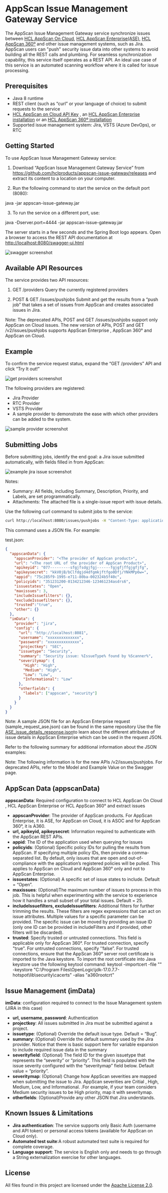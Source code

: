 # AppScan Issue Management Gateway Service

The AppScan Issue Management Gateway service synchronize issues between  [HCL AppScan On Cloud](https://cloud.appscan.com/), [HCL AppScan Enterprise(ASE)](https://www.hcl-software.com/appscan/products/appscan-enterprise), [HCL AppScan 360º](https://www.hcl-software.com/appscan/products/appscan360) and other issue management systems, such as Jira. AppScan users can "push" security issue data into other systems to avoid building all the REST calls and plumbing.  For seamless synchronization capability, this service itself operates as a REST API. An ideal use case of this service is an automated scanning workflow where it is called for issue processing.

## Prerequisites

- Java 8 runtime
- REST client (such as “curl” or your language of choice) to submit requests to the service
- [HCL AppScan on Cloud API Key](https://help.hcl-software.com/appscan/ASoC/appseccloud_generate_api_key_cm.html) , an [HCL AppScan Enterprise installation](https://help.hcl-software.com/appscan/Enterprise/10.0.0/topics/c_node_installing.html) or an [HCL AppScan 360º installation](https://help.hcl-software.com/appscan/360/1.3.0/InstallMain_360.html)
- Supported issue management system: Jira, VSTS (Azure DevOps), or RTC

## Getting Started

To use AppScan Issue Management Gateway service:

1.	Download “AppScan Issue Management Gateway Service” from https://github.com/hclproducts/appscan-issue-gateway/releases and extract its content to a location on your computer.

2.	Run the following command to start the service on the default port (8080):

java -jar appscan-issue-gateway.jar

3.	To run the service on a different port, use:

java -Dserver.port=4444 -jar appscan-issue-gateway.jar

The server starts in a few seconds and the Spring Boot logo appears. Open a browser to access the REST API documentation at  [http://localhost:8080/swagger-ui.html](http://localhost:8080/swagger-ui.html)

![swagger screenshot](docs/images/swagger.png?raw=true)

## Available API Resources
The service provides two API resources:

1.	GET /providers
Query the currently registered providers

2.	POST & GET /issues/pushjobs
Submit and get the results from a “push job” that takes a set of issues from AppScan and creates associated issues in Jira.

Note: The deprecated APIs, POST and GET /issues/pushjobs support only AppScan on Cloud issues. The new version of APIs, POST and GET /v2/issues/pushjobs supports  AppScan Enterprise , AppScan 360° and AppScan on Cloud.

## Example 
To confirm the service request status, expand the “GET /providers” API and click “Try It out!”

![get providers screenshot](docs/images/tryitout.png?raw=true)

The following providers are registered:

- Jira Provider
- RTC Provider
- VSTS Provider
- A sample provider to demonstrate the ease with which other providers can be added to the system. 

![sample provider screenshot](docs/images/providers.png?raw=true)

## Submitting Jobs

Before submitting jobs, identify the end goal: a Jira issue submitted automatically, with fields filled in from AppScan: 

![example jira issue screenshot](docs/images/jirabug.png?raw=true)

Notes:

- Summary: All fields, including Summary, Description, Priority, and Labels, are set programmatically.
- Attachments: The attached file is a single-issue report with issue details.

Use the following curl command to submit jobs to the service:

```sh
curl http://localhost:8080/issues/pushjobs -H "Content-Type: application/json" -H "Accept: application/json" -X POST -d @test.json
```

This command uses a JSON file. For example: 

test.json:

```json
{
  "appscanData": {
    "appscanProvider": "<The provider of AppScan product>",
    "url": "<The root URL of the provider of AppScan Product>",
    "apikeyid": "077---------sfgjfsdgjfgj------fgjgfjffgjgfjfg",
    "apikeysecret": "kkV0jB/bClfdgjd4dfgmkjftfgo0Dfj/YNkMPp6w=",
    "appid": "75c285f9-1995-e711-80ba-002324b5f40c",
    "policyids": "351231200-0134212346-123461234asdrs6",
    "issuestates": "Open",
    "maxissues": 3,
    "includeIssuefilters": {},
    "excludeIssuefilters": {},
    "trusted":"true",
    "other": {}
  },
  "imData": {
    "provider": "jira",
    "config": {
      "url": "http://localhost:8081",
      "username": "xxxxxxxxxxxxxx",
      "password": "xxxxxxxxxxxxxx",
      "projectkey": "SEC",
      "issuetype": "Security",
      "summary": "Security issue: %IssueType% found by %Scanner%",
      "severitymap": {
        "High": "High",
        "Medium": "High",
        "Low": "Low",
        "Informational": "Low"
      },
      "otherfields": {
        "labels": ["appscan", "security"]
      }
    }
  }
}
```
Note: A sample JSON file for an AppScan Enterprise request (sample_request_ase.json) can be found in the same repository
Use the file [ASE_issue_details_response.json](docs/samples/ase/ASE_issue_details_response.json)to learn about the different attributes of issue details in AppScan Enterprise which can be used in the request JSON.

Refer to the following summary for additional information about the JSON examples:

Note: The following information is for the new APIs /v2/issues/pushjobs. For deprecated APIs, refer to the Model and Example Value on the Swagger page.
## AppScan Data (appscanData)

**appscanData**: Required configuration to connect to HCL AppScan On Cloud , HCL AppScan Enterprise or HCL AppScan 360° and extract issues

- **appscanProvider**: The provider of AppScan products. For AppScan Enterprise, it is ASE, for AppScan on Cloud, it is ASOC and for AppScan 360°, it is A360.
- **url, apikeyid, apikeysecret**: Information required to authenticate with the AppScan REST APIs.
- **appid**: The ID of the application used when querying for issues
- **policyids**: (Optional) Specific policy IDs for pulling the results from AppScan. If specifying multiple policy IDs, then provide a comma-separated list. By default, only issues that are open and out-of-compliance with the application’s registered policies will be pulled. This applies to AppScan on Cloud and AppScan 360° only and not to AppScan Enterprise.
- **issuestates**: (Optional) A specific set of issue states to include. Default = “Open”.
- **maxissues**: (Optional)The maximum number of issues to process in this job. This is helpful when experimenting with the service to experience how it handles a small subset of your total issues. Default = 25.
- **includeIssuefilters, excludeIssuefilters**: Additional filters for further trimming the results. These filters are regex expressions that can act on issue attributes. Multiple values for a specific parameter can be provided. The specific issue can be moved by providing an issue ID (only one ID can be provided in includeFilters and if provided, other filters will be discarded).
- **trusted**: Specify trusted or untrusted connections. This field is applicable only for AppScan 360°. For trusted connection, specify "true". For untrusted connections, specify ’’false”. For trusted connections, ensure that the AppScan 360° server root certificate is imported to the Java keystore. To import the root certificate into Java keystore use the following keytool command: keytool -importcert -file "<Cert File Path>" -keystore "C:\Program Files\OpenLogic\jdk-17.0.7.7-hotspot\lib\security\cacerts" -alias "a360rootcrt"

## Issue Management (imData)

**imData**: configuration required to connect to the Issue Management system (JIRA in this case)

- **url, username, password**: Authentication
- **projectkey**: All issues submitted in Jira must be submitted against a project.
- **issuetype**: (Optional) Override the default issue type. Default = “Bug”.
- **summary**: (Optional) Override the default summary used by the Jira provider. Notice that there is basic support here for variable expansion to include required issue data in the summary
- **severityfield**: (Optional) The field ID for the given issuetype that represents the “severity” or “priority”. This field is populated with the issue severity configured with the “severitymap” field below. Default value = “priority”.
- **severitymap**: (Optional) Change how AppScan severities are mapped when submitting the issue to Jira.  AppScan severities are Critial , High, Medium, Low, and Informational. .For example, if your team considers Medium security issues to be High priority, map it with severitymap.
- **otherfields**: (Optional)Provide any other JSON that Jira understands.

## Known Issues & Limitations

- **Jira authentication**: The service supports only Basic Auth (username and API token) or personal access tokens (available for AppScan on Cloud only).
- **Automated test suite**:A robust automated test suite is required for complete coverage.
- **Language support**: The service is English only and needs to go through a String externalization exercise for other languages.

## License

All files found in this project are licensed under the [Apache License 2.0](LICENSE.txt).
